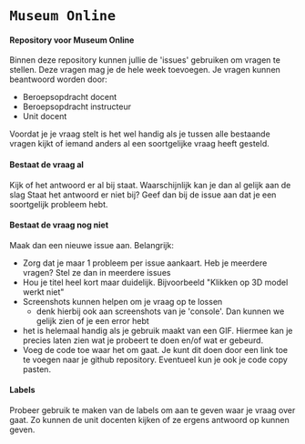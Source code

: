 # `Museum Online`

#### Repository voor Museum Online
Binnen deze repository kunnen jullie de 'issues' gebruiken om vragen te stellen.
Deze vragen mag je de hele week toevoegen. Je vragen kunnen beantwoord worden door:
* Beroepsopdracht docent
* Beroepsopdracht instructeur
* Unit docent

Voordat je je vraag stelt is het wel handig als je tussen alle bestaande vragen kijkt of iemand anders al een soortgelijke vraag heeft gesteld.

#### Bestaat de vraag al
Kijk of het antwoord er al bij staat. Waarschijnlijk kan je dan al gelijk aan de slag
Staat het antwoord er niet bij? Geef dan bij de issue aan dat je een soortgelijk probleem hebt.

#### Bestaat de vraag nog niet
Maak dan een nieuwe issue aan.
Belangrijk:
* Zorg dat je maar 1 probleem per issue aankaart. Heb je meerdere vragen? Stel ze dan in meerdere issues
* Hou je titel heel kort maar duidelijk. Bijvoorbeeld "Klikken op 3D model werkt niet"
* Screenshots kunnen helpen om je vraag op te lossen
    * denk hierbij ook aan screenshots van je 'console'. Dan kunnen we gelijk zien of je een error hebt
* het is helemaal handig als je gebruik maakt van een GIF. Hiermee kan je precies laten zien wat je probeert te doen en/of wat er gebeurd.
* Voeg de code toe waar het om gaat. Je kunt dit doen door een link toe te voegen naar je github repository. Eventueel kun je ook je code copy pasten.

#### Labels
Probeer gebruik te maken van de labels om aan te geven waar je vraag over gaat. Zo kunnen de unit docenten kijken of ze ergens antwoord op kunnen geven.